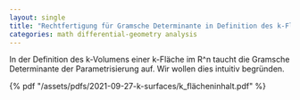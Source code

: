 ```yaml
---
layout: single
title: "Rechtfertigung für Gramsche Determinante in Definition des k-Flächeninhalts"
categories: math differential-geometry analysis
---
```


In der Definition des k-Volumens einer k-Fläche im R^n taucht die Gramsche Determinante der Parametrisierung auf. Wir wollen dies intuitiv begründen.

{% pdf "/assets/pdfs/2021-09-27-k-surfaces/k_flächeninhalt.pdf" %}

